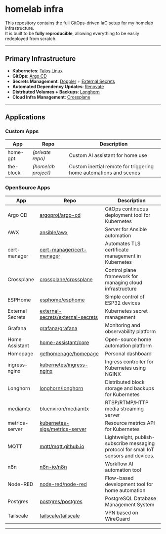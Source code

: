 # homelab infra

This repository contains the full GitOps-driven IaC setup for my homelab infrastructure.  
It is built to be **fully reproducible**, allowing everything to be easily redeployed from scratch.

---

## Primary Infrastructure

- **Kubernetes**: [Talos Linux](https://www.talos.dev/)
- **GitOps**: [Argo CD](https://argo-cd.readthedocs.io/)
- **Secrets Management**: [Doppler](https://www.doppler.com/) + [External Secrets](https://external-secrets.io/)
- **Automated Dependency Updates**: [Renovate](https://docs.renovatebot.com/)
- **Distrbuted Volumes + Backups**: [Longhorn](https://longhorn.io/)
- **Cloud Infra Management**: [Crossplane](https://www.crossplane.io/)

---

## Applications

### Custom Apps

| App | Repo | Description |
|------|---------------|-------------|
| home-gpt | *(private repo)* | Custom AI assistant for home use |
| the-block | *(homelab project)* | Custom inertial remote for triggering home automations and scenes |

### OpenSource Apps

| App | Repo | Description |
|-------------|----------------------|-------------|
| Argo CD | [argoproj/argo-cd](https://github.com/argoproj/argo-cd) | GitOps continuous deployment tool for Kubernetes |
| AWX | [ansible/awx](https://github.com/ansible/awx) | Server for Ansible automation |
| cert-manager | [cert-manager/cert-manager](https://github.com/cert-manager/cert-manager) | Automates TLS certificate management in Kubernetes |
| Crossplane | [crossplane/crossplane](https://github.com/crossplane/crossplane) | Control plane framework for managing cloud infrastructure |
| ESPHome | [esphome/esphome](https://github.com/esphome/esphome) | Simple control of ESP32 devices |
| External Secrets | [external-secrets/external-secrets](https://github.com/external-secrets/external-secrets) | Kubernetes secret management |
| Grafana | [grafana/grafana](https://github.com/grafana/grafana) | Monitoring and observability platform |
| Home Assistant | [home-assistant/core](https://github.com/home-assistant/core) | Open-source home automation platform |
| Homepage | [gethomepage/homepage](https://github.com/gethomepage/homepage) | Personal dashboard |
| ingress-nginx | [kubernetes/ingress-nginx](https://github.com/kubernetes/ingress-nginx) | Ingress controller for Kubernetes using NGINX |
| Longhorn | [longhorn/longhorn](https://github.com/longhorn/longhorn) | Distributed block storage and backups for Kubernetes |
| mediamtx | [bluenviron/mediamtx](https://github.com/bluenviron/mediamtx) | RTSP/RTMP/HTTP media streaming server |
| metrics-server | [kubernetes-sigs/metrics-server](https://github.com/kubernetes-sigs/metrics-server) | Resource metrics API for Kubernetes |
| MQTT | [mqtt/mqtt.github.io](https://github.com/mqtt/mqtt.github.io) | Lightweight, publish-subscribe messaging protocol for small IoT sensors and devices.  |
| n8n | [n8n-io/n8n](https://github.com/n8n-io/n8n) | Workflow AI automation tool |
| Node-RED | [node-red/node-red](https://github.com/node-red/node-red) | Flow-based development tool for home automation |
| Postgres | [postgres/postgres](https://github.com/postgres/postgres) | PostgreSQL Database Management System |
| Tailscale | [tailscale/tailscale](https://github.com/tailscale/tailscale) | VPN based on WireGuard |

---
